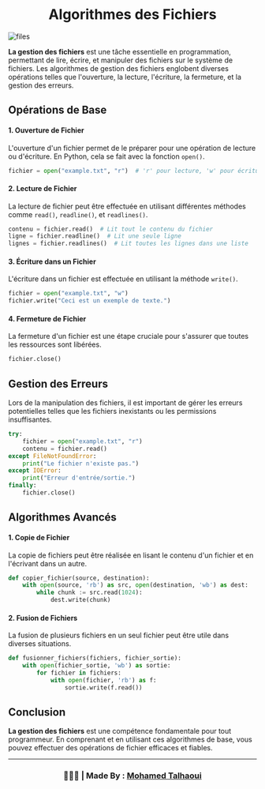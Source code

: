 <h1 align="center">Algorithmes des Fichiers</h1>

![files](https://github.com/mohamedtalhaouii/Files/assets/144726758/eaa96dbb-dcd4-462c-84e9-912d7bd69643)


**La gestion des fichiers** est une tâche essentielle en programmation, permettant de lire, écrire, et manipuler des fichiers sur le système de fichiers. Les algorithmes de gestion des fichiers englobent diverses opérations telles que l'ouverture, la lecture, l'écriture, la fermeture, et la gestion des erreurs.

## Opérations de Base

#### 1. Ouverture de Fichier
L'ouverture d'un fichier permet de le préparer pour une opération de lecture ou d'écriture. En Python, cela se fait avec la fonction `open()`.

```python
fichier = open("example.txt", "r")  # 'r' pour lecture, 'w' pour écriture, 'a' pour ajout
```

#### 2. Lecture de Fichier
La lecture de fichier peut être effectuée en utilisant différentes méthodes comme `read()`, `readline()`, et `readlines()`.

```python
contenu = fichier.read()  # Lit tout le contenu du fichier
ligne = fichier.readline()  # Lit une seule ligne
lignes = fichier.readlines()  # Lit toutes les lignes dans une liste
```

#### 3. Écriture dans un Fichier
L'écriture dans un fichier est effectuée en utilisant la méthode `write()`.

```python
fichier = open("example.txt", "w")
fichier.write("Ceci est un exemple de texte.")
```

#### 4. Fermeture de Fichier
La fermeture d'un fichier est une étape cruciale pour s'assurer que toutes les ressources sont libérées.

```python
fichier.close()
```

## Gestion des Erreurs
Lors de la manipulation des fichiers, il est important de gérer les erreurs potentielles telles que les fichiers inexistants ou les permissions insuffisantes.

```python
try:
    fichier = open("example.txt", "r")
    contenu = fichier.read()
except FileNotFoundError:
    print("Le fichier n'existe pas.")
except IOError:
    print("Erreur d'entrée/sortie.")
finally:
    fichier.close()
```

## Algorithmes Avancés

#### 1. Copie de Fichier
La copie de fichiers peut être réalisée en lisant le contenu d'un fichier et en l'écrivant dans un autre.

```python
def copier_fichier(source, destination):
    with open(source, 'rb') as src, open(destination, 'wb') as dest:
        while chunk := src.read(1024):
            dest.write(chunk)
```

#### 2. Fusion de Fichiers
La fusion de plusieurs fichiers en un seul fichier peut être utile dans diverses situations.

```python
def fusionner_fichiers(fichiers, fichier_sortie):
    with open(fichier_sortie, 'wb') as sortie:
        for fichier in fichiers:
            with open(fichier, 'rb') as f:
                sortie.write(f.read())
```


## Conclusion
**La gestion des fichiers** est une compétence fondamentale pour tout programmeur. En comprenant et en utilisant ces algorithmes de base, vous pouvez effectuer des opérations de fichier efficaces et fiables.

<hr>
<h3 align="center"> 🧑🏻‍💻 | Made By : <a href="https://github.com/mohamedtalhaouii" target="_blank">Mohamed Talhaoui</a></h3>
